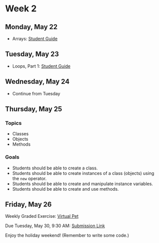 # Week 2

## Monday, May 22

- Arrays: [Student Guide](./arrays.md)

## Tuesday, May 23

- Loops, Part 1: [Student Guide](./loops-01.md)

## Wednesday, May 24

- Continue from Tuesday

## Thursday, May 25

### Topics

- Classes
- Objects
- Methods

### Goals

- Students should be able to create a class.
- Students should be able to create instances of a class (objects) using the `new` operator.
- Students should be able to create and manipulate instance variables.
- Students should be able to create and use methods.

## Friday, May 26

Weekly Graded Exercise: [Virtual Pet](../exercises/virtual-pet/)

Due Tuesday, May 30, 9:30 AM: [Submission Link](https://goo.gl/forms/Dp5jNCawPJtp0H7x2)

Enjoy the holiday weekend! (Remember to write some code.)
